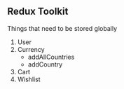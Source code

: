 ## Redux Toolkit

Things that need to be stored globally

1. User
2. Currency
    - addAllCountries
    - addCountry
3. Cart
4. Wishlist
